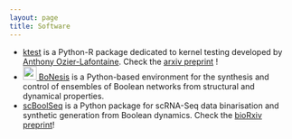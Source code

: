 ```yaml
---
layout: page
title: Software
---
```


- [ktest](https://github.com/AnthoOzier/ktest) is a Python-R package dedicated to kernel testing developed by [Anthony Ozier-Lafontaine](https://github.com/AnthoOzier/ktest). Check the [arxiv preprint](https://arxiv.org/abs/2307.08509) ! 
- [<img src="https://bnediction.github.io/img/bnediction_logo_264.png" alt="" height="24px"> BoNesis](https://github.com/bnediction/bonesis) is a Python-based environment for the synthesis and control of ensembles of Boolean networks from structural and dynamical properties.
- [scBoolSeq](https://github.com/bnediction/scBoolSeq) is a Python package for scRNA-Seq data binarisation and synthetic generation from Boolean dynamics. Check the [bioRxiv preprint](https://www.biorxiv.org/content/10.1101/2023.10.23.563518v1.full)!
